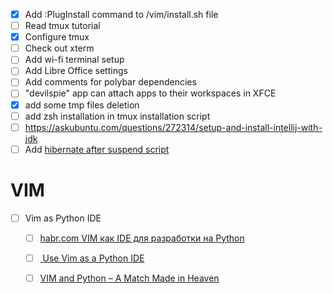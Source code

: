 - [x] Add :PlugInstall command to /vim/install.sh file
- [ ] Read tmux tutorial
- [x] Configure tmux
- [ ] Check out xterm
- [ ] Add wi-fi terminal setup
- [ ] Add Libre Office settings
- [ ] Add comments for polybar dependencies
- [ ] "devilspie" app can attach apps to their workspaces in XFCE
- [x] add some tmp files deletion
- [ ] add zsh installation in tmux installation script
- [ ] https://askubuntu.com/questions/272314/setup-and-install-intellij-with-jdk
- [ ] Add [hibernate after suspend script](/PowerManagement/rtchibernate)

# VIM

- [ ] Vim as Python IDE

   - [ ] [habr.com VIM как IDE для разработки на Python](https://habr.com/post/224979/)

   - [ ] [ Use Vim as a Python IDE](http://liuchengxu.org/posts/use-vim-as-a-python-ide/)

   - [ ] [VIM and Python – A Match Made in Heaven](https://realpython.com/vim-and-python-a-match-made-in-heaven/#lets-make-an-ide)
